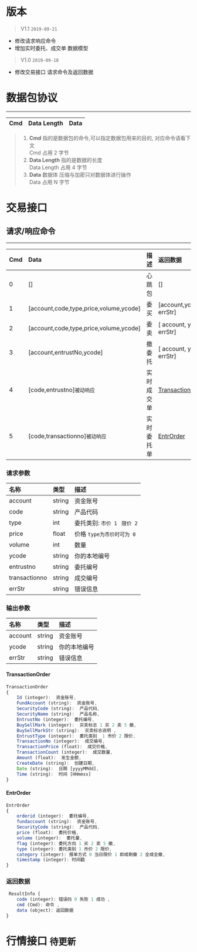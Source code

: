  
<!-- 撮合交易接口
--- -->

# 版本
> V1.1 `2019-09-21`
+ 修改请求响应命令
+ 增加实时委托、成交单 数据模型

> V1.0 `2019-09-18`
+ 修改交易接口 请求命令及返回数据
 

# 数据包协议
---
Cmd|Data Length|Data
-|-|-

> 1. **Cmd** 指的是数据包的命令,可以指定数据包用来的目的, 对应命令请看下文<br>
    Cmd 占用 2 字节
> 2. **Data Length** 指的是数据的长度<br> Data Length 占用 4 字节 
> 3. **Data** 数据体 压缩与加密只对数据体进行操作<br> Data 占用 N 字节


# 交易接口
 
## 请求/响应命令
---

Cmd|Data|描述|返回数据
:---|:--- |:--- |:--
0  |[]|心跳包|[]
1  |[account,code,type,price,volume,ycode]|委买|[account,ycode, errStr]
2  |[account,code,type,price,volume,ycode]|委卖|[ account, ycode, errStr]
3  |[account,entrustNo,ycode]|撤委托|[ account, ycode, errStr]
4  |[code,entrustno]`被动响应`|实时成交单|[TransactionOrder](/?id=TransactionOrder)
5  |[code,transactionno]`被动响应`|实时委托单|[EntrOrder](/?id=EntrOrder)


### 请求参数

名称|	类型|	描述
:---|:-|:-
account|string|资金账号
code|string|产品代码
type|int| 委托类别: `市价 1` ` 限价 2` 
price|float|价格 `type为市价时可为 0`
volume|int|数量
ycode|string|你的本地编号
entrustno|string|委托编号
transactionno|string|成交编号
errStr|string|错误信息

### 输出参数

 名称|	类型|	描述
:---|:-|:-
account|string|资金账号
ycode|string|你的本地编号
errStr|string|错误信息

#### TransactionOrder
```  js
TransactionOrder
{
    Id (integer):  资金账号,
    FundAccount (string):  资金账号,
    SecurityCode (string):  产品代码,
    SecurityName (string):  产品名称,
    EntrustNo (integer):  委托编号,
    BuySellMark (integer):  买卖标志 1 买 2 卖 5 撤,
    BuySellMarkStr (string):  买卖标志说明 ,
    EntrustType (integer):  委托类别  1 市价 2 限价,
    TransactionNo (integer):  成交编号,
    TransactionPrice (float):  成交价格,
    TransactionCount (integer):  成交数量,
    Amount (float):  发生金额,
    CreateDate (string):  创建日期,
    Date (string):  日期 [yyyyMMdd],
    Time (string):  时间 [HHmmss]
}
```

#### EntrOrder
``` js
EntrOrder
{
    orderid (integer):  委托编号,
    fundaccount (string):  资金账号,
    SecurityCode (string):  产品代码,
    price (float):  委托价格,
    volume (integer):  委托量,
    flag (integer): 委托方向 1 买 2 卖 5 撤,
    type (integer): 委托类别 1 市价 2 限价,
    category (integer): 报单方式 0 当日限价 1 即成剩撤 2 全成全撤,
    timestamp (integer): 时间戳
}

```

### 返回数据
``` js
 ResultInfo {
    code (integer): 错误码 0 失败 1 成功 ,
    cmd (Cmd): 命令 , 
    data (object): 返回数据
}
```

# 行情接口 `待更新`

 

